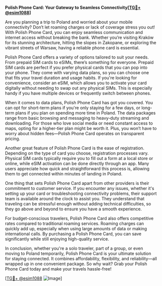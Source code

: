 **Polish Phone Card: Your Gateway to Seamless Connectivity[[TG💪+ @esim1088](https://t.me/s/esim1088)]**

Are you planning a trip to Poland and worried about your mobile connectivity? Don’t let roaming charges or lack of coverage stress you out! With Polish Phone Card, you can enjoy seamless communication and internet access without breaking the bank. Whether you’re visiting Kraków for its stunning architecture, hitting the slopes in Zakopane, or exploring the vibrant streets of Warsaw, having a reliable phone card is essential.

Polish Phone Card offers a variety of options tailored to suit your needs. From prepaid SIM cards to eSIMs, there’s something for everyone. Prepaid SIM cards are perfect if you prefer physical cards that you can pop into your phone. They come with varying data plans, so you can choose one that fits your travel duration and usage habits. If you're looking for convenience, consider an eSIM, which allows you to activate your card digitally without needing to swap out any physical SIMs. This is especially handy if you have multiple devices or frequently switch between phones.

When it comes to data plans, Polish Phone Card has got you covered. You can opt for short-term plans if you're only staying for a few days, or long-term plans if you plan on spending more time in Poland. The data packages range from basic browsing and messaging to heavy-duty streaming and downloading. For those who love social media or need constant access to maps, opting for a higher-tier plan might be worth it. Plus, you won’t have to worry about hidden fees—Polish Phone Card operates on transparent pricing.

Another great feature of Polish Phone Card is the ease of registration. Depending on the type of card you choose, registration processes vary. Physical SIM cards typically require you to fill out a form at a local store or online, while eSIM activation can be done directly through an app. Many users appreciate how quick and straightforward this process is, allowing them to get connected within minutes of landing in Poland.

One thing that sets Polish Phone Card apart from other providers is their commitment to customer service. If you encounter any issues, whether it's setting up your card or troubleshooting connectivity problems, their support team is available around the clock to assist you. They understand that traveling can be stressful enough without adding technical difficulties, so they go above and beyond to ensure you have a smooth experience.

For budget-conscious travelers, Polish Phone Card also offers competitive rates compared to traditional roaming services. Roaming charges can quickly add up, especially when using large amounts of data or making international calls. By purchasing a Polish Phone Card, you can save significantly while still enjoying high-quality service.

In conclusion, whether you're a solo traveler, part of a group, or even moving to Poland temporarily, Polish Phone Card is your ultimate solution for staying connected. It combines affordability, flexibility, and reliability—all wrapped up in one convenient package. So why wait? Grab your Polish Phone Card today and make your travels hassle-free!

[[TG💪+ @esim1088](https://t.me/s/esim1088) ![Image](https://i.postimg.cc/Y0z9fWf4/image.png)]